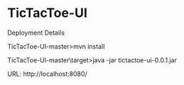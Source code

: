 # TicTacToe-UI

Deployment Details

TicTacToe-UI-master>mvn install

TicTacToe-UI-master\target>java -jar tictactoe-ui-0.0.1.jar

URL: http://localhost:8080/
